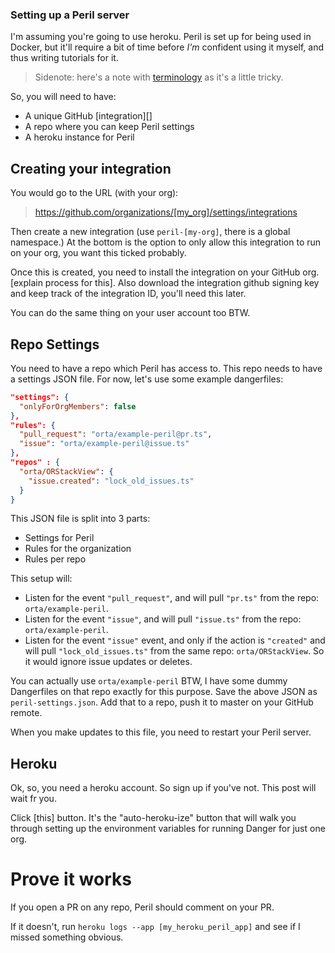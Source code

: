 ### Setting up a Peril server

I'm assuming you're going to use heroku. Peril is set up for being used in Docker, but it'll require a bit of time before _I'm_ confident using it myself, and thus writing tutorials for it.

> Sidenote: here's a note with [terminology](./terminology.md) as it's a little tricky.

So, you will need to have:

* A unique GitHub [integration][]
* A repo where you can keep Peril settings
* A heroku instance for Peril

## Creating your integration

You would go to the URL (with your org): 

> https://github.com/organizations/[my_org]/settings/integrations

Then create a new integration (use `peril-[my-org]`, there is a global namespace.) At the bottom is the option to only allow this integration to run on your org, you want this ticked probably.

Once this is created, you need to install the integration on your GitHub org. [explain process for this]. Also download the integration github signing key and keep track of the integration ID, you'll need this later.

You can do the same thing on your user account too BTW.

## Repo Settings

You need to have a repo which Peril has access to. This repo needs to have a settings JSON file. For now, let's use some example dangerfiles:

```json
"settings": {
  "onlyForOrgMembers": false
},
"rules": {
  "pull_request": "orta/example-peril@pr.ts",
  "issue": "orta/example-peril@issue.ts"
},
"repos" : {
  "orta/ORStackView": {
    "issue.created": "lock_old_issues.ts"
  }
}
```

This JSON file is split into 3 parts:

* Settings for Peril
* Rules for the organization 
* Rules per repo

This setup will:

* Listen for the event `"pull_request"`, and will pull  `"pr.ts"` from the repo: `orta/example-peril`.
* Listen for the event `"issue"`, and will pull  `"issue.ts"` from the repo: `orta/example-peril`.
* Listen for the event `"issue"` event, and only if the action is `"created"` and will pull `"lock_old_issues.ts"` from the same repo: `orta/ORStackView`. So it would ignore issue updates or deletes.

You can actually use `orta/example-peril` BTW, I have some dummy Dangerfiles on that repo exactly for this purpose. Save the above JSON as `peril-settings.json`. Add that to a repo, push it to master on your GitHub remote.

When you make updates to this file, you need to restart your Peril server.

## Heroku

Ok, so, you need a heroku account. So sign up if you've not. This post will wait fr you.

Click [this] button. It's the "auto-heroku-ize" button that will walk you through setting up the environment variables for running Danger for just one org.

# Prove it works

If you open a PR on any repo, Peril should comment on your PR.

If it doesn't, run `heroku logs --app [my_heroku_peril_app]` and see if I missed something obvious.


